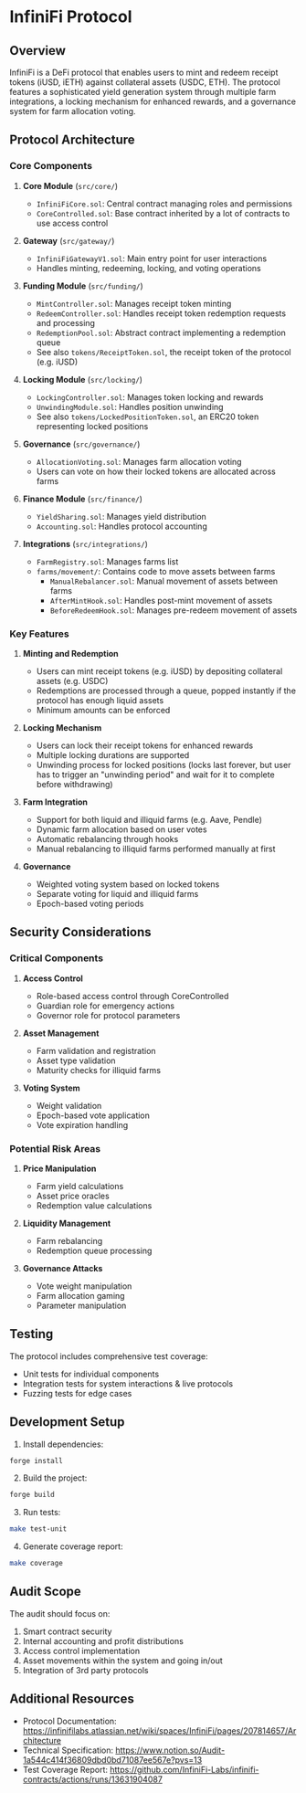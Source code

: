 # InfiniFi Protocol

## Overview

InfiniFi is a DeFi protocol that enables users to mint and redeem receipt tokens (iUSD, iETH) against collateral assets (USDC, ETH). The protocol features a sophisticated yield generation system through multiple farm integrations, a locking mechanism for enhanced rewards, and a governance system for farm allocation voting.

## Protocol Architecture

### Core Components

1. **Core Module** (`src/core/`)
   - `InfiniFiCore.sol`: Central contract managing roles and permissions
   - `CoreControlled.sol`: Base contract inherited by a lot of contracts to use access control

2. **Gateway** (`src/gateway/`)
   - `InfiniFiGatewayV1.sol`: Main entry point for user interactions
   - Handles minting, redeeming, locking, and voting operations

3. **Funding Module** (`src/funding/`)
   - `MintController.sol`: Manages receipt token minting
   - `RedeemController.sol`: Handles receipt token redemption requests and processing
   - `RedemptionPool.sol`: Abstract contract implementing a redemption queue
   - See also `tokens/ReceiptToken.sol`, the receipt token of the protocol (e.g. iUSD)

4. **Locking Module** (`src/locking/`)
   - `LockingController.sol`: Manages token locking and rewards
   - `UnwindingModule.sol`: Handles position unwinding
   - See also `tokens/LockedPositionToken.sol`, an ERC20 token representing locked positions

5. **Governance** (`src/governance/`)
   - `AllocationVoting.sol`: Manages farm allocation voting
   - Users can vote on how their locked tokens are allocated across farms

6. **Finance Module** (`src/finance/`)
   - `YieldSharing.sol`: Manages yield distribution
   - `Accounting.sol`: Handles protocol accounting

7. **Integrations** (`src/integrations/`)
   - `FarmRegistry.sol`: Manages farms list
   - `farms/movement/`: Contains code to move assets between farms
     - `ManualRebalancer.sol`: Manual movement of assets between farms
     - `AfterMintHook.sol`: Handles post-mint movement of assets
     - `BeforeRedeemHook.sol`: Manages pre-redeem movement of assets

### Key Features

1. **Minting and Redemption**
   - Users can mint receipt tokens (e.g. iUSD) by depositing collateral assets (e.g. USDC)
   - Redemptions are processed through a queue, popped instantly if the protocol has enough liquid assets
   - Minimum amounts can be enforced

2. **Locking Mechanism**
   - Users can lock their receipt tokens for enhanced rewards
   - Multiple locking durations are supported
   - Unwinding process for locked positions (locks last forever, but user has to trigger an "unwinding period" and wait for it to complete before withdrawing)

3. **Farm Integration**
   - Support for both liquid and illiquid farms (e.g. Aave, Pendle)
   - Dynamic farm allocation based on user votes
   - Automatic rebalancing through hooks
   - Manual rebalancing to illiquid farms performed manually at first

4. **Governance**
   - Weighted voting system based on locked tokens
   - Separate voting for liquid and illiquid farms
   - Epoch-based voting periods

## Security Considerations

### Critical Components

1. **Access Control**
   - Role-based access control through CoreControlled
   - Guardian role for emergency actions
   - Governor role for protocol parameters

2. **Asset Management**
   - Farm validation and registration
   - Asset type validation
   - Maturity checks for illiquid farms

3. **Voting System**
   - Weight validation
   - Epoch-based vote application
   - Vote expiration handling

### Potential Risk Areas

1. **Price Manipulation**
   - Farm yield calculations
   - Asset price oracles
   - Redemption value calculations

2. **Liquidity Management**
   - Farm rebalancing
   - Redemption queue processing

3. **Governance Attacks**
   - Vote weight manipulation
   - Farm allocation gaming
   - Parameter manipulation

## Testing

The protocol includes comprehensive test coverage:
- Unit tests for individual components
- Integration tests for system interactions & live protocols
- Fuzzing tests for edge cases

## Development Setup

1. Install dependencies:
```bash
forge install
```

2. Build the project:
```bash
forge build
```

3. Run tests:
```bash
make test-unit
```

4. Generate coverage report:
```bash
make coverage
```

## Audit Scope

The audit should focus on:
1. Smart contract security
2. Internal accounting and profit distributions
3. Access control implementation
4. Asset movements within the system and going in/out
5. Integration of 3rd party protocols

## Additional Resources

- Protocol Documentation: https://infinifilabs.atlassian.net/wiki/spaces/InfiniFi/pages/207814657/Architecture
- Technical Specification: https://www.notion.so/Audit-1a544c414f36809dbd0bd71087ee567e?pvs=13
- Test Coverage Report: https://github.com/InfiniFi-Labs/infinifi-contracts/actions/runs/13631904087
